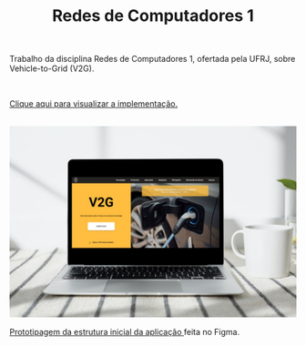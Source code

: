 <h1 align="center"> 
Redes de Computadores 1
</h1>
<br>

<p> Trabalho da disciplina Redes de Computadores 1, ofertada pela UFRJ, sobre Vehicle-to-Grid (V2G). </p>

<br> 

<a href="https://lissandrarodrigues.github.io/redes-de-computadores-1/index.html"> Clique aqui para visualizar a implementação. </a>

<br> 

<img src="./example.jpg" />

<br> 

<a href="https://www.figma.com/proto/PQZ2QecE1SgpVU0rtWvDro/V2G?node-id=8%3A334&scaling=contain&page-id=0%3A1&starting-point-node-id=8%3A334"> Prototipagem da estrutura inicial da aplicação </a> feita no Figma.

